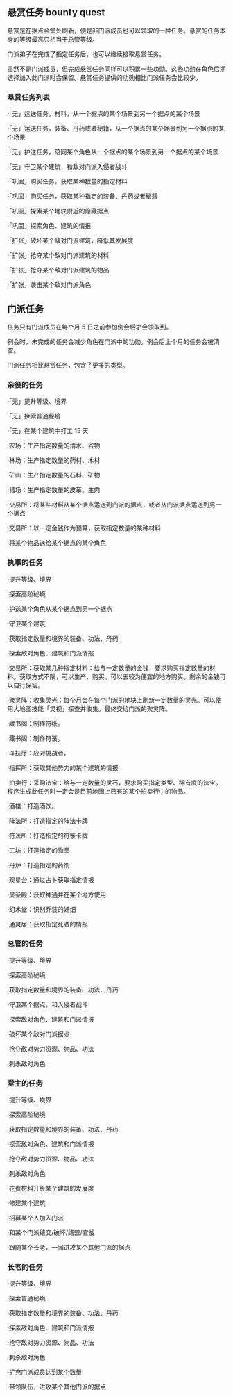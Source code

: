 ## 悬赏任务 bounty quest

悬赏是在据点会堂处刷新，便是非门派成员也可以领取的一种任务。悬赏的任务本身的等级最高只相当于总管等级。

门派弟子在完成了指定任务后，也可以继续接取悬赏任务。

虽然不是门派成员，但完成悬赏任务同样可以积累一些功勋。这些功勋在角色后期选择加入此门派时会保留。悬赏任务提供的功勋相比门派任务会比较少。

### 悬赏任务列表

·「无」运送任务，材料，从一个据点的某个场景到另一个据点的某个场景

·「无」运送任务，装备、丹药或者秘籍，从一个据点的某个场景到另一个据点的某个场景

·「无」护送任务，陪同某个角色从一个据点的某个场景到另一个据点的某个场景

·「无」守卫某个建筑，和敌对门派入侵者战斗

·「巩固」购买任务，获取某种数量的指定材料

·「巩固」购买任务，获取某种指定的装备、丹药或者秘籍

·「巩固」探索某个地块附近的隐藏据点

·「巩固」探索角色、建筑的情报

·「扩张」破坏某个敌对门派建筑，降低其发展度

·「扩张」抢夺某个敌对门派建筑的材料

·「扩张」抢夺某个敌对门派建筑的物品

·「扩张」袭击某个敌对门派角色

## 门派任务

任务只有门派成员在每个月 5 日之前参加例会后才会领取到。

例会时，未完成的任务会减少角色在门派中的功勋。例会后上个月的任务会被清空。

门派任务相比悬赏任务，包含了更多的类型。

### 杂役的任务

·「无」提升等级、境界

·「无」探索普通秘境

·「无」在某个建筑中打工 15 天

·农场：生产指定数量的清水、谷物

·林场：生产指定数量的药材、木材

·矿山：生产指定数量的石料、矿物

·猎场：生产指定数量的皮革、生肉

·交易所：将某些材料从某个据点运送到门派的据点，或者从门派据点运送到另一个据点

·交易所：以一定金钱作为预算，获取指定数量的某种材料

·将某个物品送给某个据点的某个角色

### 执事的任务

·提升等级、境界

·探索高阶秘境

·护送某个角色从某个据点到另一个据点

·守卫某个建筑

·获取指定数量和境界的装备、功法、丹药

·探索敌对角色、建筑和门派情报

·交易所：获取某几种指定材料：给与一定数量的金钱，要求购买指定数量的材料。获取方式不限，可以生产、购买。可以去较为便宜的地方购买。剩余的金钱可以自行保留。

·聚灵阵：收集灵光：每个月会在每个门派的地块上刷新一定数量的灵光。可以使用大地图技能「灵视」探查并收集。最终交给门派的聚灵阵。

·藏书阁：制作符纸。

·藏书阁：制作符箓。

·斗技厅：应对挑战者。

·指挥所：获取其他势力的某个建筑的情报

·拍卖行：采购法宝：给与一定数量的灵石，要求购买指定类型、稀有度的法宝。程序生成此任务时一定会是目前地图上已有的某个拍卖行中的物品。

·酒楼：打造酒饮。

·阵法所：打造指定的阵法卡牌

·符法所：打造指定的符箓卡牌

·工坊：打造指定的物品

·丹炉：打造指定的药剂

·观星台：通过占卜获取指定情报

·显圣殿：获取神通并在某个地方使用

·幻术堂：识别乔装的奸细

·通灵居：获取指定死者的情报

### 总管的任务

·提升等级、境界

·探索高阶秘境

·获取指定数量和境界的装备、功法、丹药

·守卫某个据点，和入侵者战斗

·探索敌对角色、建筑和门派情报

·破坏某个敌对门派据点

·抢夺敌对势力资源、物品、功法

·刺杀敌对角色

### 堂主的任务

·提升等级、境界

·探索高阶秘境

·获取指定数量和境界的装备、功法、丹药

·探索敌对角色、建筑和门派情报

·抢夺敌对势力资源、物品、功法

·刺杀敌对角色

·花费材料升级某个建筑的发展度

·修建某个建筑

·招募某个人加入门派

·和某个门派结交/破坏/结盟/宣战

·跟随某个长老，一同进攻某个其他门派的据点

### 长老的任务

·提升等级、境界

·探索普通秘境

·获取指定数量和境界的装备、功法、丹药

·探索敌对角色、建筑和门派情报

·抢夺敌对势力资源、物品、功法

·刺杀敌对角色

·扩充门派成员达到某个数量

·带领队伍，进攻某个其他门派的据点
